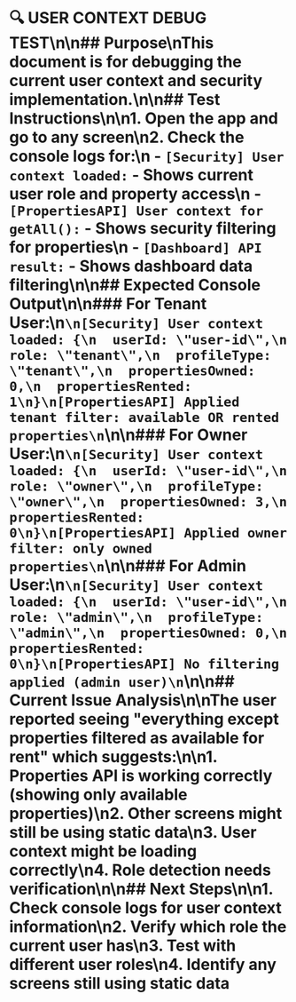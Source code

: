 # 🔍 USER CONTEXT DEBUG TEST\n\n## Purpose\nThis document is for debugging the current user context and security implementation.\n\n## Test Instructions\n\n1. **Open the app and go to any screen**\n2. **Check the console logs** for:\n   - `[Security] User context loaded:` - Shows current user role and property access\n   - `[PropertiesAPI] User context for getAll():` - Shows security filtering for properties\n   - `[Dashboard] API result:` - Shows dashboard data filtering\n\n## Expected Console Output\n\n### For Tenant User:\n```\n[Security] User context loaded: {\n  userId: \"user-id\",\n  role: \"tenant\",\n  profileType: \"tenant\",\n  propertiesOwned: 0,\n  propertiesRented: 1\n}\n[PropertiesAPI] Applied tenant filter: available OR rented properties\n```\n\n### For Owner User:\n```\n[Security] User context loaded: {\n  userId: \"user-id\",\n  role: \"owner\",\n  profileType: \"owner\",\n  propertiesOwned: 3,\n  propertiesRented: 0\n}\n[PropertiesAPI] Applied owner filter: only owned properties\n```\n\n### For Admin User:\n```\n[Security] User context loaded: {\n  userId: \"user-id\",\n  role: \"admin\",\n  profileType: \"admin\",\n  propertiesOwned: 0,\n  propertiesRented: 0\n}\n[PropertiesAPI] No filtering applied (admin user)\n```\n\n## Current Issue Analysis\n\nThe user reported seeing \"everything except properties filtered as available for rent\" which suggests:\n\n1. **Properties API** is working correctly (showing only available properties)\n2. **Other screens** might still be using static data\n3. **User context** might be loading correctly\n4. **Role detection** needs verification\n\n## Next Steps\n\n1. Check console logs for user context information\n2. Verify which role the current user has\n3. Test with different user roles\n4. Identify any screens still using static data 